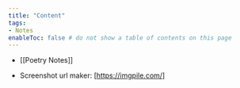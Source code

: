 ```yaml
---
title: "Content"
tags:
- Notes
enableToc: false # do not show a table of contents on this page
---
```


- [[Poetry Notes]]

- Screenshot url maker:
	[https://imgpile.com/]




